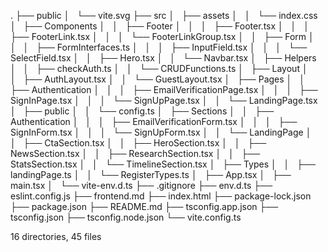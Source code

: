 .
├── public
│   └── vite.svg
├── src
│   ├── assets
│   │   └── index.css
│   ├── Components
│   │   ├── Footer
│   │   │   ├── Footer.tsx
│   │   │   ├── FooterLink.tsx
│   │   │   └── FooterLinkGroup.tsx
│   │   ├── Form
│   │   │   ├── FormInterfaces.ts
│   │   │   ├── InputField.tsx
│   │   │   └── SelectField.tsx
│   │   ├── Hero.tsx
│   │   └── Navbar.tsx
│   ├── Helpers
│   │   ├── checkAuth.ts
│   │   └── CRUDFunctions.ts
│   ├── Layout
│   │   ├── AuthLayout.tsx
│   │   └── GuestLayout.tsx
│   ├── Pages
│   │   ├── Authentication
│   │   │   ├── EmailVerificationPage.tsx
│   │   │   ├── SignInPage.tsx
│   │   │   └── SignUpPage.tsx
│   │   └── LandingPage.tsx
│   ├── public
│   │   └── config.ts
│   ├── Sections
│   │   ├── Authentication
│   │   │   ├── EmailVerificationForm.tsx
│   │   │   ├── SignInForm.tsx
│   │   │   └── SignUpForm.tsx
│   │   └── LandingPage
│   │       ├── CtaSection.tsx
│   │       ├── HeroSection.tsx
│   │       ├── NewsSection.tsx
│   │       ├── ResearchSection.tsx
│   │       ├── StatsSection.tsx
│   │       └── TimelineSection.tsx
│   ├── Types
│   │   ├── landingPage.ts
│   │   └── RegisterTypes.ts
│   ├── App.tsx
│   ├── main.tsx
│   └── vite-env.d.ts
├── .gitignore
├── env.d.ts
├── eslint.config.js
├── frontend.md
├── index.html
├── package-lock.json
├── package.json
├── README.md
├── tsconfig.app.json
├── tsconfig.json
├── tsconfig.node.json
└── vite.config.ts

16 directories, 45 files
